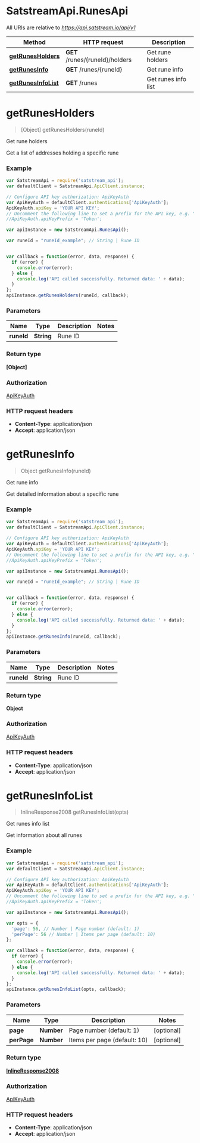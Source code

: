 # SatstreamApi.RunesApi

All URIs are relative to *https://api.satstream.io/api/v1*

Method | HTTP request | Description
------------- | ------------- | -------------
[**getRunesHolders**](RunesApi.md#getRunesHolders) | **GET** /runes/{runeId}/holders | Get rune holders
[**getRunesInfo**](RunesApi.md#getRunesInfo) | **GET** /runes/{runeId} | Get rune info
[**getRunesInfoList**](RunesApi.md#getRunesInfoList) | **GET** /runes | Get runes info list


<a name="getRunesHolders"></a>
# **getRunesHolders**
> [Object] getRunesHolders(runeId)

Get rune holders

Get a list of addresses holding a specific rune

### Example
```javascript
var SatstreamApi = require('satstream_api');
var defaultClient = SatstreamApi.ApiClient.instance;

// Configure API key authorization: ApiKeyAuth
var ApiKeyAuth = defaultClient.authentications['ApiKeyAuth'];
ApiKeyAuth.apiKey = 'YOUR API KEY';
// Uncomment the following line to set a prefix for the API key, e.g. "Token" (defaults to null)
//ApiKeyAuth.apiKeyPrefix = 'Token';

var apiInstance = new SatstreamApi.RunesApi();

var runeId = "runeId_example"; // String | Rune ID


var callback = function(error, data, response) {
  if (error) {
    console.error(error);
  } else {
    console.log('API called successfully. Returned data: ' + data);
  }
};
apiInstance.getRunesHolders(runeId, callback);
```

### Parameters

Name | Type | Description  | Notes
------------- | ------------- | ------------- | -------------
 **runeId** | **String**| Rune ID | 

### Return type

**[Object]**

### Authorization

[ApiKeyAuth](../README.md#ApiKeyAuth)

### HTTP request headers

 - **Content-Type**: application/json
 - **Accept**: application/json

<a name="getRunesInfo"></a>
# **getRunesInfo**
> Object getRunesInfo(runeId)

Get rune info

Get detailed information about a specific rune

### Example
```javascript
var SatstreamApi = require('satstream_api');
var defaultClient = SatstreamApi.ApiClient.instance;

// Configure API key authorization: ApiKeyAuth
var ApiKeyAuth = defaultClient.authentications['ApiKeyAuth'];
ApiKeyAuth.apiKey = 'YOUR API KEY';
// Uncomment the following line to set a prefix for the API key, e.g. "Token" (defaults to null)
//ApiKeyAuth.apiKeyPrefix = 'Token';

var apiInstance = new SatstreamApi.RunesApi();

var runeId = "runeId_example"; // String | Rune ID


var callback = function(error, data, response) {
  if (error) {
    console.error(error);
  } else {
    console.log('API called successfully. Returned data: ' + data);
  }
};
apiInstance.getRunesInfo(runeId, callback);
```

### Parameters

Name | Type | Description  | Notes
------------- | ------------- | ------------- | -------------
 **runeId** | **String**| Rune ID | 

### Return type

**Object**

### Authorization

[ApiKeyAuth](../README.md#ApiKeyAuth)

### HTTP request headers

 - **Content-Type**: application/json
 - **Accept**: application/json

<a name="getRunesInfoList"></a>
# **getRunesInfoList**
> InlineResponse2008 getRunesInfoList(opts)

Get runes info list

Get information about all runes

### Example
```javascript
var SatstreamApi = require('satstream_api');
var defaultClient = SatstreamApi.ApiClient.instance;

// Configure API key authorization: ApiKeyAuth
var ApiKeyAuth = defaultClient.authentications['ApiKeyAuth'];
ApiKeyAuth.apiKey = 'YOUR API KEY';
// Uncomment the following line to set a prefix for the API key, e.g. "Token" (defaults to null)
//ApiKeyAuth.apiKeyPrefix = 'Token';

var apiInstance = new SatstreamApi.RunesApi();

var opts = { 
  'page': 56, // Number | Page number (default: 1)
  'perPage': 56 // Number | Items per page (default: 10)
};

var callback = function(error, data, response) {
  if (error) {
    console.error(error);
  } else {
    console.log('API called successfully. Returned data: ' + data);
  }
};
apiInstance.getRunesInfoList(opts, callback);
```

### Parameters

Name | Type | Description  | Notes
------------- | ------------- | ------------- | -------------
 **page** | **Number**| Page number (default: 1) | [optional] 
 **perPage** | **Number**| Items per page (default: 10) | [optional] 

### Return type

[**InlineResponse2008**](InlineResponse2008.md)

### Authorization

[ApiKeyAuth](../README.md#ApiKeyAuth)

### HTTP request headers

 - **Content-Type**: application/json
 - **Accept**: application/json

